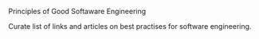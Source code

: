 Principles of Good Softaware Engineering

Curate list of links and articles on best practises for software engineering.